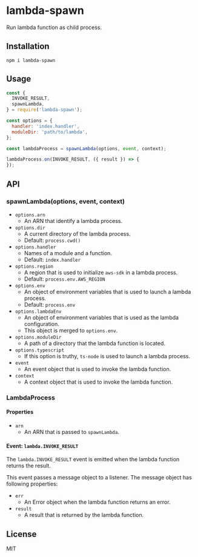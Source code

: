 # lambda-spawn

Run lambda function as child process.

## Installation

```
npm i lambda-spawn
```

## Usage

``` javascript
const {
  INVOKE_RESULT,
  spawnLambda,
} = require('lambda-spawn');

const options = {
  handler: 'index.handler',
  moduleDir: 'path/to/lambda',
};

const lambdaProcess = spawnLambda(options, event, context);

lambdaProcess.on(INVOKE_RESULT, ({ result }) => {
});
```

## API

### spawnLambda(options, event, context)

- `options.arn`
  - An ARN that identify a lambda process.
- `options.dir`
  - A current directory of the lambda process.
  - Default: `process.cwd()`
- `options.handler`
  - Names of a module and a function.
  - Default: `index.handler`
- `options.region`
  - A region that is used to initialize `aws-sdk` in a lambda process.
  - Default: `process.env.AWS_REGION`
- `options.env`
  - An object of environment variables that is used to launch a lambda process.
  - Default: `process.env`
- `options.lambdaEnv`
  - An object of environment variables that is used as the lambda configuration.
  - This object is merged to `options.env`.
- `options.moduleDir`
  - A path of a directory that the lambda function is located.
- `options.typescript`
  - If this option is truthy, `ts-node` is used to launch a lambda process.
- `event`
  - An event object that is used to invoke the lambda function.
- `context`
  - A context object that is used to invoke the lambda function.

### LambdaProcess

#### Properties

- `arn`
  - An ARN that is passed to `spawnLambda`.

#### Event: `lambda.INVOKE_RESULT`

The `lambda.INVOKE_RESULT` event is emitted when the lambda function returns the result.

This event passes a message object to a listener. The message object has following properties:

- `err`
  - An Error object when the lambda function returns an error.
- `result`
  - A result that is returned by the lambda function.

## License

MIT
